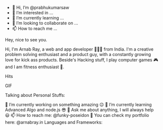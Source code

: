 - 👋 Hi, I’m @prabhukumarsaw
- 👀 I’m interested in ...
- 🌱 I’m currently learning ...
- 💞️ I’m looking to collaborate on ...
- 📫 How to reach me ...

 Hey, nice to see you.
           

Hi, I'm Arnab Ray, a web and app developer 👨🏻‍💻 from India. I'm a creative problem solving enthusiast and a product guy, with a constantly growing love for kick ass products. Beside's Hacking stuff, I play computer games 🎮 and I am fitness enthusiast 💪.

Hits

GIF

Talking about Personal Stuffs:

🔭 I’m currently working on something amazing 😉
🌱 I’m currently learning Advanced Algo and node.js 😎
💬 Ask me about anything, I will always help 😃
📫 How to reach me: @funky-poseidon
👾 You can check my portfolio here: @arnabray.in
Languages and Frameworks:

